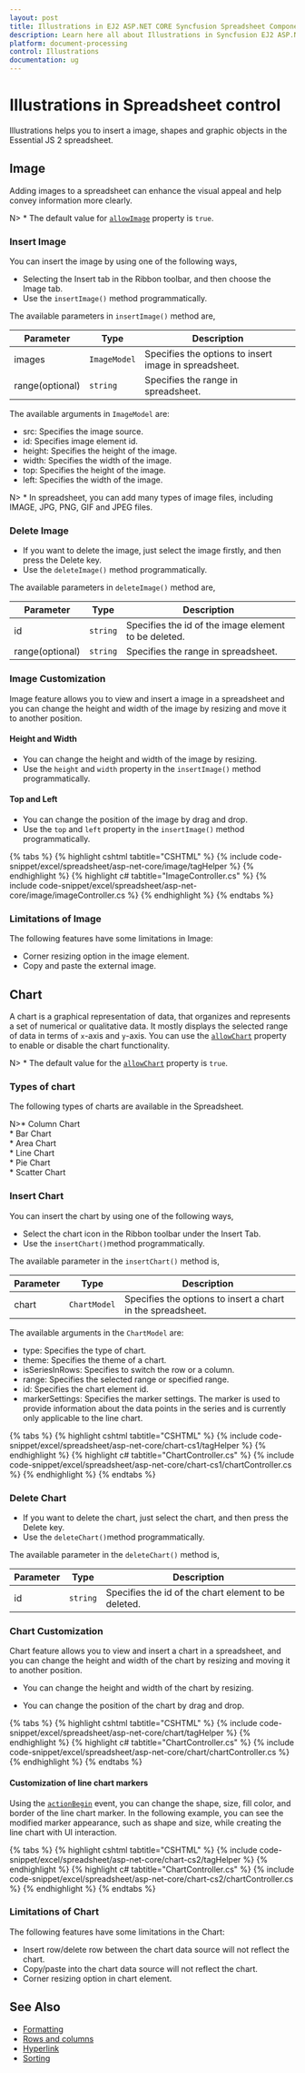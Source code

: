 ```yaml
---
layout: post
title: Illustrations in EJ2 ASP.NET CORE Syncfusion Spreadsheet Component
description: Learn here all about Illustrations in Syncfusion EJ2 ASP.NET CORE Spreadsheet component of Syncfusion Essential JS 2 and more.
platform: document-processing
control: Illustrations
documentation: ug
---
```



# Illustrations in Spreadsheet control

Illustrations helps you to insert a image, shapes and graphic objects in the Essential JS 2 spreadsheet.

## Image

Adding images to a spreadsheet can enhance the visual appeal and help convey information more clearly.

N> * The default value for [`allowImage`](https://help.syncfusion.com/cr/aspnetcore-js2/Syncfusion.EJ2.Spreadsheet.Spreadsheet.html#Syncfusion_EJ2_Spreadsheet_Spreadsheet_AllowImage) property is `true`.

### Insert Image

You can insert the image by using one of the following ways,

* Selecting the Insert tab in the Ribbon toolbar, and then choose the Image tab.
* Use the `insertImage()` method programmatically.

The available parameters in `insertImage()` method are,

| Parameter | Type | Description |
|-----|------|----|
| images | `ImageModel` | Specifies the options to insert image in spreadsheet. |
| range(optional) | `string` | Specifies the range in spreadsheet. |

The available arguments in `ImageModel` are:

* src: Specifies the image source.
* id: Specifies image element id.
* height: Specifies the height of the image.
* width: Specifies the width of the image.
* top: Specifies the height of the image.
* left: Specifies the width of the image.

N> * In spreadsheet, you can add many types of image files, including IMAGE, JPG, PNG, GIF and JPEG files.

### Delete Image

* If you want to delete the image, just select the image firstly, and then press the Delete key.
* Use the `deleteImage()` method programmatically.

The available parameters in `deleteImage()` method are,

| Parameter | Type | Description |
|-----|------|----|
| id | `string` | Specifies the id of the image element to be deleted. |
| range(optional) | `string` | Specifies the range in spreadsheet. |

### Image Customization

Image feature allows you to view and insert a image in a spreadsheet and you can change the height and width of the image by resizing and move it to another position.

#### Height and Width

* You can change the height and width of the image by resizing.
* Use the `height` and `width` property in the `insertImage()` method programmatically.

#### Top and Left

* You can change the position of the image by drag and drop.
* Use the `top` and `left` property in the `insertImage()` method programmatically.

{% tabs %}
{% highlight cshtml tabtitle="CSHTML" %}
{% include code-snippet/excel/spreadsheet/asp-net-core/image/tagHelper %}
{% endhighlight %}
{% highlight c# tabtitle="ImageController.cs" %}
{% include code-snippet/excel/spreadsheet/asp-net-core/image/imageController.cs %}
{% endhighlight %}
{% endtabs %}



### Limitations of Image

The following features have some limitations in Image:

* Corner resizing option in the image element.
* Copy and paste the external image.

## Chart

A chart is a graphical representation of data, that organizes and represents a set of numerical or qualitative data. It mostly displays the selected range of data in terms of `x`-axis and `y`-axis. You can use the [`allowChart`](https://help.syncfusion.com/cr/aspnetcore-js2/Syncfusion.EJ2.Spreadsheet.Spreadsheet.html#Syncfusion_EJ2_Spreadsheet_Spreadsheet_AllowChart) property to enable or disable the chart functionality.

N> * The default value for the [`allowChart`](https://help.syncfusion.com/cr/aspnetcore-js2/Syncfusion.EJ2.Spreadsheet.Spreadsheet.html#Syncfusion_EJ2_Spreadsheet_Spreadsheet_AllowChart) property is `true`.

### Types of chart

The following types of charts are available in the Spreadsheet.

N>* Column Chart
<br/>* Bar Chart
<br/>* Area Chart
<br/>* Line Chart
<br/>* Pie Chart
<br/>* Scatter Chart

### Insert Chart

You can insert the chart by using one of the following ways,

* Select the chart icon in the Ribbon toolbar under the Insert Tab.
* Use the `insertChart()`method programmatically.

The available parameter in the `insertChart()` method is,

| Parameter | Type | Description |
|-----|------|----|
| chart | `ChartModel` | Specifies the options to insert a chart in the spreadsheet. |

The available arguments in the `ChartModel` are:

* type: Specifies the type of chart.
* theme: Specifies the theme of a chart.
* isSeriesInRows: Specifies to switch the row or a column.
* range: Specifies the selected range or specified range.
* id: Specifies the chart element id.
* markerSettings: Specifies the marker settings. The marker is used to provide information about the data points in the series and is currently only applicable to the line chart.

{% tabs %}
{% highlight cshtml tabtitle="CSHTML" %}
{% include code-snippet/excel/spreadsheet/asp-net-core/chart-cs1/tagHelper %}
{% endhighlight %}
{% highlight c# tabtitle="ChartController.cs" %}
{% include code-snippet/excel/spreadsheet/asp-net-core/chart-cs1/chartController.cs %}
{% endhighlight %}
{% endtabs %}

### Delete Chart

* If you want to delete the chart, just select the chart, and then press the Delete key.
* Use the `deleteChart()`method programmatically.

The available parameter in the `deleteChart()` method is,

| Parameter | Type | Description |
|-----|------|----|
| id | `string` | Specifies the id of the chart element to be deleted. |

### Chart Customization

Chart feature allows you to view and insert a chart in a spreadsheet, and you can change the height and width of the chart by resizing and moving it to another position.

* You can change the height and width of the chart by resizing.

* You can change the position of the chart by drag and drop.

{% tabs %}
{% highlight cshtml tabtitle="CSHTML" %}
{% include code-snippet/excel/spreadsheet/asp-net-core/chart/tagHelper %}
{% endhighlight %}
{% highlight c# tabtitle="ChartController.cs" %}
{% include code-snippet/excel/spreadsheet/asp-net-core/chart/chartController.cs %}
{% endhighlight %}
{% endtabs %}

#### Customization of line chart markers

Using the [`actionBegin`](https://help.syncfusion.com/cr/aspnetcore-js2/Syncfusion.EJ2.Spreadsheet.Spreadsheet.html#Syncfusion_EJ2_Spreadsheet_Spreadsheet_ActionBegin) event, you can change the shape, size, fill color, and border of the line chart marker. In the following example, you can see the modified marker appearance, such as shape and size, while creating the line chart with UI interaction.

{% tabs %}
{% highlight cshtml tabtitle="CSHTML" %}
{% include code-snippet/excel/spreadsheet/asp-net-core/chart-cs2/tagHelper %}
{% endhighlight %}
{% highlight c# tabtitle="ChartController.cs" %}
{% include code-snippet/excel/spreadsheet/asp-net-core/chart-cs2/chartController.cs %}
{% endhighlight %}
{% endtabs %}

### Limitations of Chart

The following features have some limitations in the Chart:

* Insert row/delete row between the chart data source will not reflect the chart.
* Copy/paste into the chart data source will not reflect the chart.
* Corner resizing option in chart element.

## See Also

* [Formatting](./formatting)
* [Rows and columns](./rows-and-columns)
* [Hyperlink](./link)
* [Sorting](./sort)
